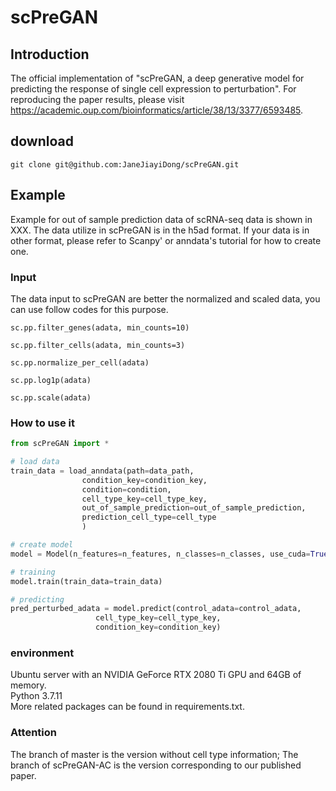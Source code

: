 # scPreGAN

## Introduction

The official implementation of "scPreGAN, a deep generative model for 
predicting the response of single cell expression to perturbation".
For reproducing the paper results, please visit https://academic.oup.com/bioinformatics/article/38/13/3377/6593485.

## download

`git clone git@github.com:JaneJiayiDong/scPreGAN.git`

## Example

Example for out of sample prediction data of scRNA-seq data is shown in XXX.
The data utilize in scPreGAN is in the h5ad format. If your data is in other
format, please refer to Scanpy' or anndata's tutorial for how to create one.

### Input
The data input to scPreGAN are better the normalized and scaled data, 
you can use follow codes for this purpose.

`sc.pp.filter_genes(adata, min_counts=10)`

`sc.pp.filter_cells(adata, min_counts=3)`

`sc.pp.normalize_per_cell(adata)`

`sc.pp.log1p(adata)`

`sc.pp.scale(adata)`

### How to use it

```python
from scPreGAN import *

# load data
train_data = load_anndata(path=data_path,
                condition_key=condition_key,
                condition=condition,
                cell_type_key=cell_type_key,
                out_of_sample_prediction=out_of_sample_prediction,
                prediction_cell_type=cell_type
                )

# create model
model = Model(n_features=n_features, n_classes=n_classes, use_cuda=True)

# training
model.train(train_data=train_data)

# predicting
pred_perturbed_adata = model.predict(control_adata=control_adata,
                   cell_type_key=cell_type_key,
                   condition_key=condition_key)
```

### environment
Ubuntu server with an NVIDIA GeForce RTX 2080 Ti GPU and 64GB of memory.  
Python 3.7.11  
More related packages can be found in requirements.txt.   



### Attention
The branch of master is the version without cell type information;
The branch of scPreGAN-AC is the version corresponding to our published paper.
